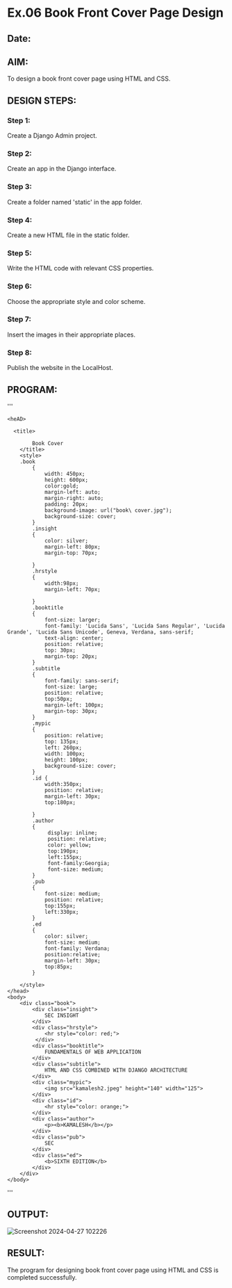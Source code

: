 # Ex.06 Book Front Cover Page Design
## Date:

## AIM:
To design a book front cover page using HTML and CSS.

## DESIGN STEPS:

### Step 1:
Create a Django Admin project.

### Step 2:
Create an app in the Django interface.

### Step 3:
Create a folder named 'static' in the app folder.

### Step 4:
Create a new HTML file in the static folder.

### Step 5:
Write the HTML code with relevant CSS properties.

### Step 6:
Choose the appropriate style and color scheme.

### Step 7:
Insert the images in their appropriate places.

### Step 8:
Publish the website in the LocalHost.

## PROGRAM:
'''



  <html>
    
    <heAD>
      
      <title>

            Book Cover
        </title>
        <style>
        .book
            {
                width: 450px;
                height: 600px;
                color:gold;
                margin-left: auto;
                margin-right: auto;
                padding: 20px;
                background-image: url("book\ cover.jpg");
                background-size: cover;
            }
            .insight
            {
                color: silver;
                margin-left: 80px;
                margin-top: 70px;

            }
            .hrstyle
            {
                width:98px;
                margin-left: 70px;

            }
            .booktitle
            {
                font-size: larger;
                font-family: 'Lucida Sans', 'Lucida Sans Regular', 'Lucida Grande', 'Lucida Sans Unicode', Geneva, Verdana, sans-serif;
                text-align: center;
                position: relative;
                top: 30px;
                margin-top: 20px;
            }
            .subtitle
            {
                font-family: sans-serif;
                font-size: large;
                position: relative;
                top:50px;
                margin-left: 100px;
                margin-top: 30px;
            }
            .mypic
            {
                position: relative; 
                top: 135px; 
                left: 260px; 
                width: 100px; 
                height: 100px; 
                background-size: cover;
            }
            .id { 
                width:350px; 
                position: relative; 
                margin-left: 30px;
                top:180px;
               
            }
            .author
            {
                 display: inline; 
                 position: relative; 
                 color: yellow; 
                 top:190px; 
                 left:155px;
                 font-family:Georgia; 
                 font-size: medium;
            }
            .pub
            {
                font-size: medium; 
                position: relative; 
                top:155px; 
                left:330px;
            }
            .ed
            {
                color: silver; 
                font-size: medium; 
                font-family: Verdana;
                position:relative; 
                margin-left: 30px;
                top:85px;
            }

        </style>
    </head>
    <body>
        <div class="book">
            <div class="insight">
                SEC INSIGHT
            </div>
            <div class="hrstyle"> 
                <hr style="color: red;">
             </div>
            <div class="booktitle">
                FUNDAMENTALS OF WEB APPLICATION
            </div>
            <div class="subtitle">
                HTML AND CSS COMBINED WITH DJANGO ARCHITECTURE
            </div>
            <div class="mypic">
                <img src="kamalesh2.jpeg" height="140" width="125">
            </div>
            <div class="id">
                <hr style="color: orange;">
            </div>
            <div class="author">
                <p><b>KAMALESH</b></p>
            </div>
            <div class="pub">
                SEC
            </div>
            <div class="ed">
                <b>SIXTH EDITION</b>
            </div>
        </div>
    </body>
</html>
'''


## OUTPUT:
![Screenshot 2024-04-27 102226](https://github.com/sakamalesh/cover/assets/149148235/86c4226d-bcb4-441e-8db5-b452d7afaf55)

## RESULT:
The program for designing book front cover page using HTML and CSS is completed successfully.

